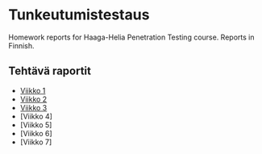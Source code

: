 # Tunkeutumistestaus
Homework reports for Haaga-Helia Penetration Testing course. Reports in Finnish.

## Tehtävä raportit
- [Viikko 1](h1/h1-kybertappoketju.md)
- [Viikko 2](h2/h2-täysin-laillinen-sertifikaatti.md)
- [Viikko 3](h3/h3-Fuzzy.md)
- [Viikko 4]
- [Viikko 5]
- [Viikko 6]
- [Viikko 7]
